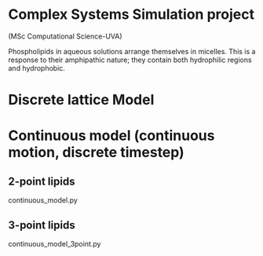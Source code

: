 # Complex Systems Simulation project
(MSc Computational Science-UVA)


Phospholipids in aqueous solutions arrange themselves in micelles. This is a response to their amphipathic nature; they contain both hydrophilic regions and hydrophobic.


# Discrete lattice Model

# Continuous model (continuous motion, discrete timestep)
## 2-point lipids
continuous_model.py



## 3-point lipids
continuous_model_3point.py




